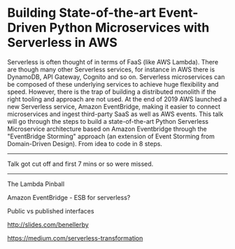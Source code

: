 # Building State-of-the-art Event-Driven Python Microservices with Serverless in AWS

Serverless is often thought of in terms of FaaS (like AWS Lambda). There are
though many other Serverless services, for instance in AWS there is DynamoDB,
API Gateway, Cognito and so on. Serverless microservices can be composed of
these underlying services to achieve huge flexibility and speed. However, there
is the trap of building a distributed monolith if the right tooling and approach
are not used. At the end of 2019 AWS launched a new Serverless service, Amazon
EventBridge, making it easier to connect microservices and ingest third-party
SaaS as well as AWS events. This talk will go through the steps to build a
state-of-the-art Python Serverless Microservice architecture based on Amazon
Eventbridge through the "EventBridge Storming" approach (an extension of Event
Storming from Domain-Driven Design). From idea to code in 8 steps.

---

Talk got cut off and first 7 mins or so were missed.

---

The Lambda Pinball

Amazon EventBridge - ESB for serverless?

Public vs published interfaces

<http://slides.com/benellerby>

<https://medium.com/serverless-transformation>
